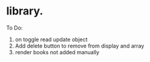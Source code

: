 # library.

To Do:

1. on toggle read update object
2. Add delete button to remove from display and array
3. render books not added manually
